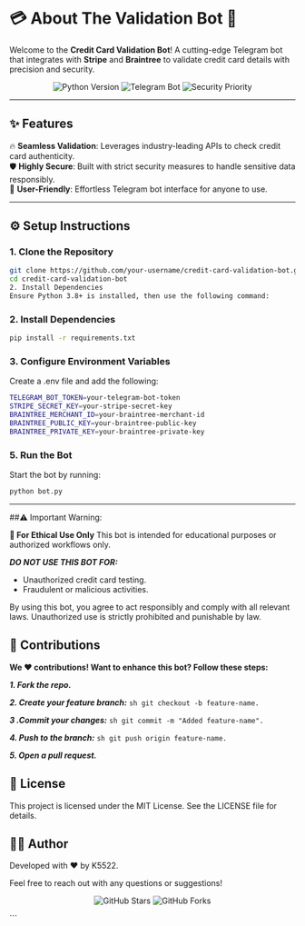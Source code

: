 # 💳 About The Validation Bot 🌟  

Welcome to the **Credit Card Validation Bot**! A cutting-edge Telegram bot that integrates with **Stripe** and **Braintree** to validate credit card details with precision and security.  

<p align="center">
  <img src="https://img.shields.io/badge/Python-3.8%2B-blue" alt="Python Version" />
  <img src="https://img.shields.io/badge/Telegram-Bot-brightgreen" alt="Telegram Bot" />
  <img src="https://img.shields.io/badge/Security-Priority-red" alt="Security Priority" />
</p>

---

## ✨ Features  

🔥 **Seamless Validation**: Leverages industry-leading APIs to check credit card authenticity.  
🛡️ **Highly Secure**: Built with strict security measures to handle sensitive data responsibly.  
💬 **User-Friendly**: Effortless Telegram bot interface for anyone to use.  

---

## ⚙️ Setup Instructions  

### **1. Clone the Repository**  
```bash
git clone https://github.com/your-username/credit-card-validation-bot.git
cd credit-card-validation-bot
2. Install Dependencies
Ensure Python 3.8+ is installed, then use the following command:
```
### **2. Install Dependencies**
```sh
pip install -r requirements.txt
```

### **3. Configure Environment Variables**
Create a .env file and add the following:
```sh
TELEGRAM_BOT_TOKEN=your-telegram-bot-token
STRIPE_SECRET_KEY=your-stripe-secret-key
BRAINTREE_MERCHANT_ID=your-braintree-merchant-id
BRAINTREE_PUBLIC_KEY=your-braintree-public-key
BRAINTREE_PRIVATE_KEY=your-braintree-private-key
```

### **5. Run the Bot**
Start the bot by running:
```sh
python bot.py
```
---
##⚠️ Important Warning: 

**🚨 For Ethical Use Only**
This bot is intended for educational purposes or authorized workflows only.

***DO NOT USE THIS BOT FOR:***

- Unauthorized credit card testing.
- Fraudulent or malicious activities.
  
By using this bot, you agree to act responsibly and comply with all relevant laws. Unauthorized use is strictly prohibited and punishable by law.

## 🤝 Contributions
****We ❤️ contributions! Want to enhance this bot? Follow these steps:****

 ***1. Fork the repo.***
 
***2. Create your feature branch:*** ```sh git checkout -b feature-name.```

***3 .Commit your changes:*** ```sh git commit -m "Added feature-name".```

***4. Push to the branch:*** ```sh git push origin feature-name.```

***5. Open a pull request.***


## 📜 License
This project is licensed under the MIT License. See the LICENSE file for details.

## 🧑‍💻 Author
Developed with ❤️ by K5522.

Feel free to reach out with any questions or suggestions!

<p align="center"> <img src="https://img.shields.io/github/stars/K5522/credit-card-validation-bot?style=social" alt="GitHub Stars" /> <img src="https://img.shields.io/github/forks/K5522/credit-card-validation-bot?style=social" alt="GitHub Forks" /> </p> ```

